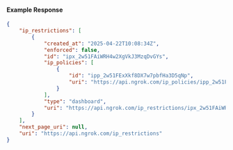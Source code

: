 <!-- Code generated for API Clients. DO NOT EDIT. -->

#### Example Response

```json
{
	"ip_restrictions": [
		{
			"created_at": "2025-04-22T10:08:34Z",
			"enforced": false,
			"id": "ipx_2w51FAiWRH4w2XgVkJ3MzqDvGYs",
			"ip_policies": [
				{
					"id": "ipp_2w51FExXkf8DX7w7pbfHa3D5qNp",
					"uri": "https://api.ngrok.com/ip_policies/ipp_2w51FExXkf8DX7w7pbfHa3D5qNp"
				}
			],
			"type": "dashboard",
			"uri": "https://api.ngrok.com/ip_restrictions/ipx_2w51FAiWRH4w2XgVkJ3MzqDvGYs"
		}
	],
	"next_page_uri": null,
	"uri": "https://api.ngrok.com/ip_restrictions"
}
```

